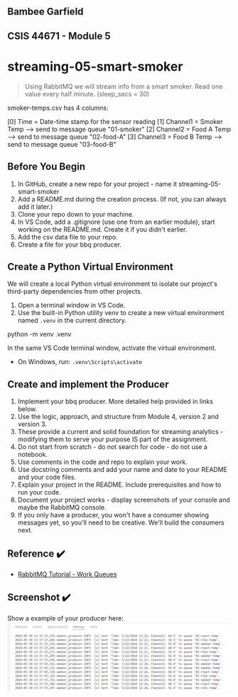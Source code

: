 ## Bambee Garfield
## CSIS 44671 - Module 5


# streaming-05-smart-smoker

>Using RabbitMQ we will stream info from a smart smoker. Read one value every half minute. (sleep_secs = 30)

smoker-temps.csv has 4 columns:

[0] Time = Date-time stamp for the sensor reading
[1] Channel1 = Smoker Temp --> send to message queue "01-smoker"
[2] Channel2 = Food A Temp --> send to message queue "02-food-A"
[3] Channel3 = Food B Temp --> send to message queue "03-food-B"

## Before You Begin 

1. In GitHub, create a new repo for your project - name it streaming-05-smart-smoker
2. Add a README.md during the creation process. (If not, you can always add it later.)
3. Clone your repo down to your machine. 
4. In VS Code, add a .gitignore (use one from an earlier module), start working on the README.md. Create it if you didn't earlier.
5. Add the csv data file to your repo. 
6. Create a file for your bbq producer.

## Create a Python Virtual Environment

We will create a local Python virtual environment to isolate our project's third-party dependencies from other projects.

1. Open a terminal window in VS Code.
2. Use the built-in Python utility venv to create a new virtual environment named `.venv` in the current directory.

python -m venv .venv

In the same VS Code terminal window, activate the virtual environment.

- On Windows, run: `.venv\Scripts\activate`

## Create and implement the Producer 

1. Implement your bbq producer. More detailed help provided in links below. 
2. Use the logic, approach, and structure from Module 4, version 2 and version 3.
3. These provide a current and solid foundation for streaming analytics - modifying them to serve your purpose IS part of the assignment.
4. Do not start from scratch - do not search for code - do not use a notebook.
5. Use comments in the code and repo to explain your work. 
6. Use docstring comments and add your name and date to your README and your code files. 
7. Explain your project in the README. Include prerequisites and how to run your code. 
8. Document your project works - display screenshots of your console and maybe the RabbitMQ console. 
9. If you only have a producer, you won't have a consumer showing messages yet, so you'll need to be creative. We'll build the consumers next.

## Reference ✔️

- [RabbitMQ Tutorial - Work Queues](https://www.rabbitmq.com/tutorials/tutorial-two-python.html)


## Screenshot ✔️

Show a example of your producer here:
![alt text](image.png)